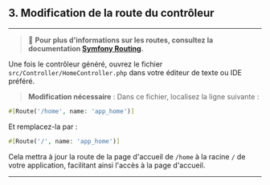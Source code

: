 ## 3. Modification de la route du contrôleur

---

> 📌 **Pour plus d'informations sur les routes, consultez la documentation [Symfony Routing](https://symfony.com/doc/current/routing.html).**

Une fois le contrôleur généré, ouvrez le fichier `src/Controller/HomeController.php` dans votre éditeur de texte ou IDE préféré.

> **Modification nécessaire** : Dans ce fichier, localisez la ligne suivante :

```php
#[Route('/home', name: 'app_home')]
```

Et remplacez-la par :

```php
#[Route('/', name: 'app_home')]
```

Cela mettra à jour la route de la page d'accueil de `/home` à la racine `/` de votre application, facilitant ainsi l'accès à la page d'accueil.

---